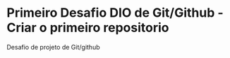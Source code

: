 # Primeiro Desafio DIO de Git/Github - Criar o primeiro repositorio
Desafio de projeto de Git/github
